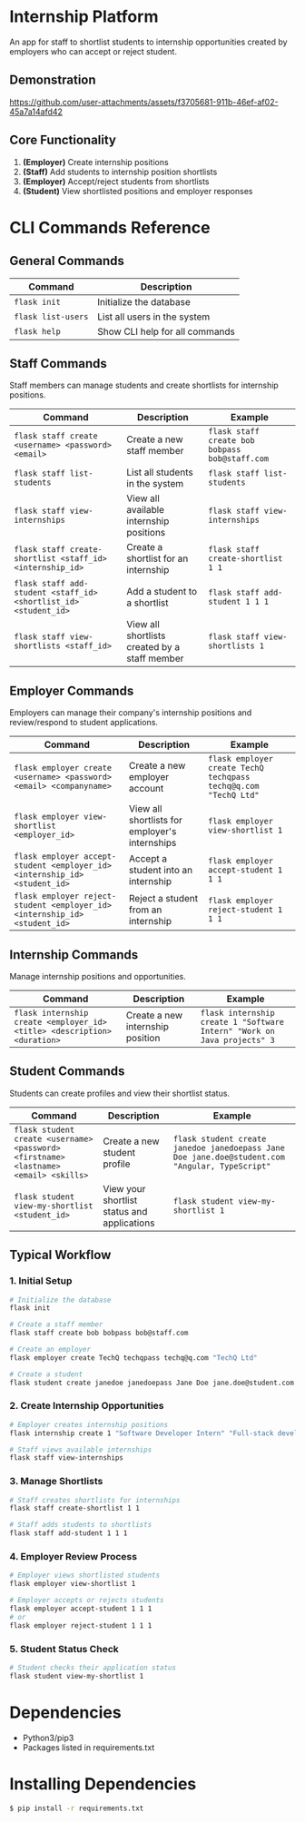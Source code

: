 # Internship Platform

An app for staff to shortlist students to internship opportunities created by employers who can accept or reject student.

## Demonstration

https://github.com/user-attachments/assets/f3705681-911b-46ef-af02-45a7a14afd42

## Core Functionality

1. **(Employer)** Create internship positions
2. **(Staff)** Add students to internship position shortlists
3. **(Employer)** Accept/reject students from shortlists
4. **(Student)** View shortlisted positions and employer responses

# CLI Commands Reference

## General Commands

| Command            | Description                    |
| ------------------ | ------------------------------ |
| `flask init`       | Initialize the database        |
| `flask list-users` | List all users in the system   |
| `flask help`       | Show CLI help for all commands |

## Staff Commands

Staff members can manage students and create shortlists for internship positions.

| Command                                                          | Description                                   | Example                                        |
| ---------------------------------------------------------------- | --------------------------------------------- | ---------------------------------------------- |
| `flask staff create <username> <password> <email>`               | Create a new staff member                     | `flask staff create bob bobpass bob@staff.com` |
| `flask staff list-students`                                      | List all students in the system               | `flask staff list-students`                    |
| `flask staff view-internships`                                   | View all available internship positions       | `flask staff view-internships`                 |
| `flask staff create-shortlist <staff_id> <internship_id>`        | Create a shortlist for an internship          | `flask staff create-shortlist 1 1`             |
| `flask staff add-student <staff_id> <shortlist_id> <student_id>` | Add a student to a shortlist                  | `flask staff add-student 1 1 1`                |
| `flask staff view-shortlists <staff_id>`                         | View all shortlists created by a staff member | `flask staff view-shortlists 1`                |

## Employer Commands

Employers can manage their company's internship positions and review/respond to student applications.

| Command                                                                    | Description                                    | Example                                                         |
| -------------------------------------------------------------------------- | ---------------------------------------------- | --------------------------------------------------------------- |
| `flask employer create <username> <password> <email> <companyname>`        | Create a new employer account                  | `flask employer create TechQ techqpass techq@q.com "TechQ Ltd"` |
| `flask employer view-shortlist <employer_id>`                              | View all shortlists for employer's internships | `flask employer view-shortlist 1`                               |
| `flask employer accept-student <employer_id> <internship_id> <student_id>` | Accept a student into an internship            | `flask employer accept-student 1 1 1`                           |
| `flask employer reject-student <employer_id> <internship_id> <student_id>` | Reject a student from an internship            | `flask employer reject-student 1 1 1`                           |

## Internship Commands

Manage internship positions and opportunities.

| Command                                                                  | Description                      | Example                                                                 |
| ------------------------------------------------------------------------ | -------------------------------- | ----------------------------------------------------------------------- |
| `flask internship create <employer_id> <title> <description> <duration>` | Create a new internship position | `flask internship create 1 "Software Intern" "Work on Java projects" 3` |

## Student Commands

Students can create profiles and view their shortlist status.

| Command                                                                              | Description                                 | Example                                                                                        |
| ------------------------------------------------------------------------------------ | ------------------------------------------- | ---------------------------------------------------------------------------------------------- |
| `flask student create <username> <password> <firstname> <lastname> <email> <skills>` | Create a new student profile                | `flask student create janedoe janedoepass Jane Doe jane.doe@student.com "Angular, TypeScript"` |
| `flask student view-my-shortlist <student_id>`                                       | View your shortlist status and applications | `flask student view-my-shortlist 1`                                                            |

## Typical Workflow

### 1. Initial Setup

```bash
# Initialize the database
flask init

# Create a staff member
flask staff create bob bobpass bob@staff.com

# Create an employer
flask employer create TechQ techqpass techq@q.com "TechQ Ltd"

# Create a student
flask student create janedoe janedoepass Jane Doe jane.doe@student.com "Python, JavaScript"
```

### 2. Create Internship Opportunities

```bash
# Employer creates internship positions
flask internship create 1 "Software Developer Intern" "Full-stack development position" 6

# Staff views available internships
flask staff view-internships
```

### 3. Manage Shortlists

```bash
# Staff creates shortlists for internships
flask staff create-shortlist 1 1

# Staff adds students to shortlists
flask staff add-student 1 1 1
```

### 4. Employer Review Process

```bash
# Employer views shortlisted students
flask employer view-shortlist 1

# Employer accepts or rejects students
flask employer accept-student 1 1 1
# or
flask employer reject-student 1 1 1
```

### 5. Student Status Check

```bash
# Student checks their application status
flask student view-my-shortlist 1
```

# Dependencies

- Python3/pip3
- Packages listed in requirements.txt

# Installing Dependencies

```bash
$ pip install -r requirements.txt
```
